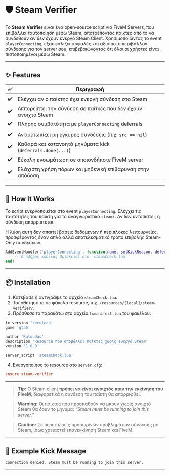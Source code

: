 # 🛡️ Steam Verifier

Το **Steam Verifier** είναι ένα open-source script για FiveM Servers, που επιβάλλει ταυτοποίηση μέσω Steam, αποτρέποντας παίκτες από το να συνδεθούν αν δεν έχουν ενεργό Steam Client. Χρησιμοποιώντας το event `playerConnecting`, εξασφαλίζει ασφαλές και αξιόπιστο περιβάλλον σύνδεσης για τον server σου, επιβεβαιώνοντας ότι όλοι οι χρήστες είναι πιστοποιημένοι μέσω Steam.

---

## ✨ Features

| ✅  | Περιγραφή                                                      |
| -- | -------------------------------------------------------------- |
| ✔️ | Ελέγχει αν ο παίκτης έχει ενεργή σύνδεση στο Steam             |
| ✔️ | Αππορείπτει την σύνδεση σε παίτκες που δεν έχουν ανοιχτό Steam |
| ✔️ | Πλήρης συμβατότητα με `playerConnecting` deferrals             |
| ✔️ | Αντιμετωπίζει μη έγκυρες συνδέσεις (π.χ. `src == nil`)         |
| ✔️ | Καθαρά και κατανοητά μηνύματα kick (`deferrals.done(...)`)     |
| ✔️ | Εύκολη ενσωμάτωση σε οποιονδήποτε FiveM server                 |
| ✔️ | Ελάχιστη χρήση πόρων και μηδενική επιβάρυνση στην απόδοση      |


---

## 🔧 How It Works

Το script ενεργοποιείται στο event `playerConnecting`. Ελέγχει τις ταυτότητες του παίκτη για το αναγνωριστικό `steam:`. Αν δεν εντοπιστεί, η σύνδεση απορρίπτεται.

Η λύση αυτή δεν απαιτεί βάσεις δεδομένων ή περίπλοκες λειτουργείες, προσφέροντας έναν απλό αλλά αποτελεσματικό τρόπο επιβολής Steam-Only συνδέσεων.

```lua
AddEventHandler('playerConnecting', function(name, setKickReason, deferrals)
    -- Ο πλήρης κώδικας βρίσκεται στο `steamCheck.lua`
end)
```

---

## 📦 Installation

1. Κατέβασε ή αντιγράψε το αρχείο `steamCheck.lua`.
2. Τοποθέτησέ το σε φάκελο resource, π.χ. `/resources/[local]/steam-verifier/`.
3. Πρόσθεσε το παρακάτω στο αρχείο `fxmanifest.lua` του φακέλου:

```lua
fx_version 'cerulean'
game 'gta5'

author 'Kaloudas'
description 'Resource που αποβάλλει παίκτες χωρίς ενεργό Steam'
version '1.0.0'

server_script 'steamCheck.lua'
```

4. Ενεργοποίησε το resource στο `server.cfg`:

```cfg
ensure steam-verifier
```

---

> **Tip:**
> Ο Steam client **πρέπει να είναι ανοιχτός πριν την εκκίνηση του FiveM**, διαφορετικά η σύνδεση του παίκτη θα απορριφθεί.

> **Warning:**
> Οι παίκτες που προσπαθούν να μπουν χωρίς ανοιχτό Steam θα δουν το μήνυμα:
> *“Steam must be running to join this server.”*

> **Caution:**
> Σε περιπτώσεις προσωρινών προβλημάτων σύνδεσης με Steam, ίσως χρειαστεί επανεκκίνηση Steam και FiveM.

---

## 🧪 Example Kick Message

```
Connection denied. Steam must be running to join this server.
```

---
